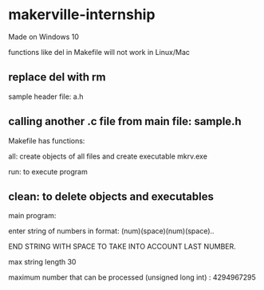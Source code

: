 # makerville-internship

Made on Windows 10

functions like del in Makefile will not work in Linux/Mac

replace del with rm
-----------------------


sample header file: a.h

calling another .c file from main file: sample.h
-----------------------


Makefile has functions:

all: create objects of all files and create executable mkrv.exe

run: to execute program

clean: to delete objects and executables
-----------------------


main program:

enter string of numbers in format: (num)(space)(num)(space)..

END STRING WITH SPACE TO TAKE INTO ACCOUNT LAST NUMBER.

max string length 30

maximum number that can be processed (unsigned long int) : 4294967295

